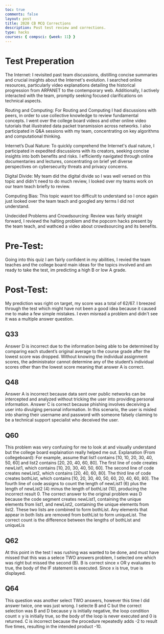 ```yaml
---
toc: true
comments: false
layout: post
title: 2020 CB MCQ Corrections
description: Post test review and corrections.
type: hacks
courses: { compsci: {week: 11} }
---
```


# Test Preperation

The Internet:
I revisited past team discussions, distilling concise summaries and crucial insights about the Internet's evolution. I searched online resources, particularly video explanations detailing the historical progression from ARPANET to the contemporary web. Additionally, I actively interacted with the team, promptly seeking focused clarifications on technical aspects.

Routing and Computing:
For Routing and Computing I had discussions with peers, in order to use collective knowledge to review fundamental concepts. I went over the college board videos and other online video tutorials that illustrated data packet transmission across networks. I also participated in Q&A sessions with my team, concentrating on key algorithms and computational thinking.

Internet’s Dual Nature:
To quickly comprehend the Internet's dual nature, I participated in expedited discussions with its creators, seeking concise insights into both benefits and risks. I efficiently navigated through online documentaries and lectures, concentrating on brief yet diverse perspectives on cybersecurity threats and privacy concerns.

Digital Divide:
My team did the digital divide so I was well versed on this topic and didn't need to do much review, I looked over my teams work on our team teach briefly to review. 

Computing Bias:
This topic wasnt too difficult to understand so I once again just looked over the team teach and googled any terms I did not understand.

Undecided Problems and Crowdsourcing:
Review was fairly straight forward, I reviewd the halting problem and the popcorn hacks present by the team teach, and wathced a video about crowdsourcing and its benefits.

# Pre-Test: 
Going into this quiz I am fairly confident in my abilities, I revied the team teaches and the college board main ideas for the topics involved and am ready to take the test, im predicting a high B or low A grade.

# Post-Test: 
My prediction was right on target, my score was a total of 62/67. I breezed through the test which might have not been a good idea because it caused me to make a few simple mistakes. I even misread a problem and didn't see it was a multiple answer question.

## Q33

Answer D is incorrect due to the information being able to be determined by comparing each student’s original average to the course grade after the lowest score was dropped. Without knowing the individual assignment scores, the administrator cannot determine any of the student’s individual scores other than the lowest score meaning that answer A is correct.

## Q48

Answer A is incorrect because data sent over public networks can be intercepted and analyzed without tricking the user into providing personal information. Answer C is correct because phishing involves deceiving a user into divulging personal information. In this scenario, the user is misled into sharing their username and password with someone falsely claiming to be a technical support specialist who deceived the user.

## Q60

This problem was very confusing for me to look at and visually understand but the college board explaination really helped me out. Explanation (From collegeboard): For example, assume that list1 contains [10, 10, 20, 30, 40, 50, 60] and list2 contains [20, 20, 40, 60, 80]. The first line of code creates newList1, which contains [10, 20, 30, 40, 50, 60]. The second line of code creates newList2, which contains [20, 40, 60, 80]. The third line of code creates bothList, which contains [10, 20, 30, 40, 50, 60, 20, 40, 60, 80]. The fourth line of code assigns to count the length of newList1 (6) plus the length of newList2 (4) minus the length of bothList (10), producing the incorrect result 0. The correct answer to the original problem was D because the code segment creates newList1, containing the unique elements from list1, and newList2, containing the unique elements from list2. These two lists are combined to form bothList. Any elements that appear in both lists are removed from bothList to form uniqueList. The correct count is the difference between the lengths of bothList and uniqueLis


## Q62

At this point in the test I was rushing was wanted to be done, and must have missed that this was a selece TWO answers problem, I selected one which was right but missed the second (B). B is correct since x OR y evaluates to true, the body of the IF statement is executed. Since x is true, true is displayed.

## Q64

This question was another select TWO answers, however this time I did answer twice, one was just wrong. I selecte B and C but the correct selection was B and D because y is initially negative, the loop condition count ≥ y is initially true, so the body of the loop is never executed and 0 is returned. C is incorrect because the procedure repeatedly adds -2 to result five times, resulting in the intended product -10.
